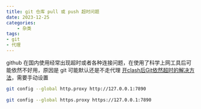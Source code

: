 ```yaml
---
title: git 仓库 pull 或 push 超时问题
date: 2023-12-25
categories:
    - 杂类
tags:
- git
- 代理
---
```


github 在国内使用经常出现超时或者各种连接问题，在使用了科学上网工具后可能依然不好用，原因是 git 可能默认还是不走代理 [开clash后Git依然超时的解决方法](https://zhuanlan.zhihu.com/p/652905080)，需要手动设置

```bash
git config --global http.proxy http://127.0.0.1:7890
​
git config --global https.proxy https://127.0.0.1:7890
```
